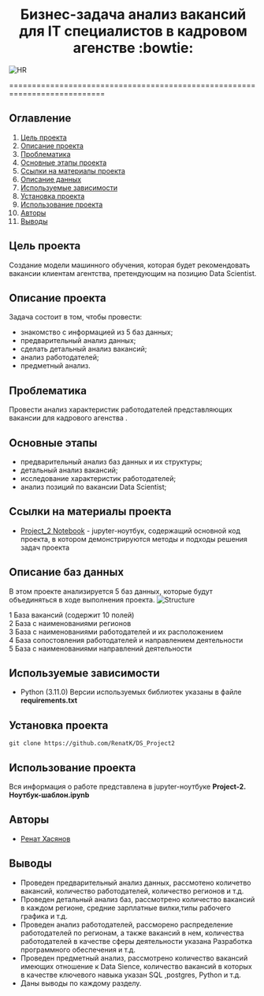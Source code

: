 

# <center>Бизнес-задача анализ вакансий для IT специалистов в кадровом агенстве :bowtie:</center>
![HR](https://drive.google.com/uc?export=view&id=174uvY_I6D4H-StSEHqlgPj-dk49Z21xe)


===========================================================================
## Оглавление
1. [Цель проекта](#Цель-проекта)
2. [Описание проекта](#Описание-проекта)
2. [Проблематика](#Проблематика)
3. [Основные этапы проекта](#Основные-этапы)
5. [Ссылки на материалы проекта](#Ссылки-на-материалы-проекта)
6. [Описание данных](#Описание-данных)
7. [Используемые зависимости](#Используемые-зависимости)
8. [Установка проекта](#Установка-проекта)
5. [Использование проекта](#Использование-проекта)
6. [Авторы](#Авторы)
7. [Выводы](#Использование-проекта)

## Цель проекта
Создание модели машинного обучения, которая будет рекомендовать вакансии клиентам агентства, претендующим на позицию Data Scientist.

## Описание проекта
Задача состоит в том, чтобы  провести:
- знакомство с информацией из 5 баз данных;
- предварительный анализ данных;
- сделать детальный анализ вакансий;
- анализ работодателей;
- предметный анализ. 

## Проблематика
Провести анализ характеристик работодателей представляющих вакансии для кадрового агенства .

## Основные этапы

- предварительный анализ баз данных и их структуры;
- детальный анализ вакансий;
- исследование характеристик работодателей;
- анализ позиций по вакансии Data Scientist;


## Ссылки на материалы проекта

* [Project_2 Notebook](https://github.com/RenatK/DS_Project2/blob/master/Project_2_%D0%9D%D0%BE%D1%83%D1%82%D0%B1%D1%83%D0%BA_%D1%88%D0%B0%D0%B1%D0%BB%D0%BE%D0%BD.ipynb) - jupyter-ноутбук, содержащий основной код проекта, в котором демонстрируются методы и подходы решения задач проекта

## Описание баз данных
В этом проекте анализируется 5 баз данных, которые будут объединяться в ходе выполнения проекта.
![Structure](https://drive.google.com/uc?export=view&id=1qzSfxx0M7tTM6AamJXDH0yJlB3TESSU6)               
 
 1   База вакансий (содержит 10 полей)                              
 2   База с наименованиями регионов       
 3   База с наименованиями работодателей и их расположением    
 4   База сопостовления работодателей и направлением деятельности                       
 5   База с наименованиями направлений деятельности                        

## Используемые зависимости
* Python (3.11.0)
Версии используемых библиотек указаны в файле **requirements.txt**
  
## Установка проекта

```
git clone https://github.com/RenatK/DS_Project2
```

## Использование проекта
Вся информация о работе представлена в jupyter-ноутбуке **Project-2. Ноутбук-шаблон.ipynb**

## Авторы

* [Ренат Хасянов](https://github.com/RenatK)

## Выводы
 - Проведен предварительный анализ данных, рассмотено количетво вакансий, количество работодателей, количество регионов и т.д.
 - Проведен детальный анализ баз, рассмотрено количество вакансий в каждом регионе, средние зарплатные вилки,типы рабочего графика и т.д.
 - Проведен анализ работодателей, рассморено распределение работодателей по регионам, а также вакансий в нем, количества работодателей в качестве сферы деятельности указана Разработка программного обеспечения и т.д.  
 - Проведен предметный анализ, рассмотрено количество вакансий имеющих отношение к Data Sience, количество вакансий в которых в качестве ключевого навыка указан SQL ,postgres, Python и т.д.
 - Даны выводы по каждому разделу.